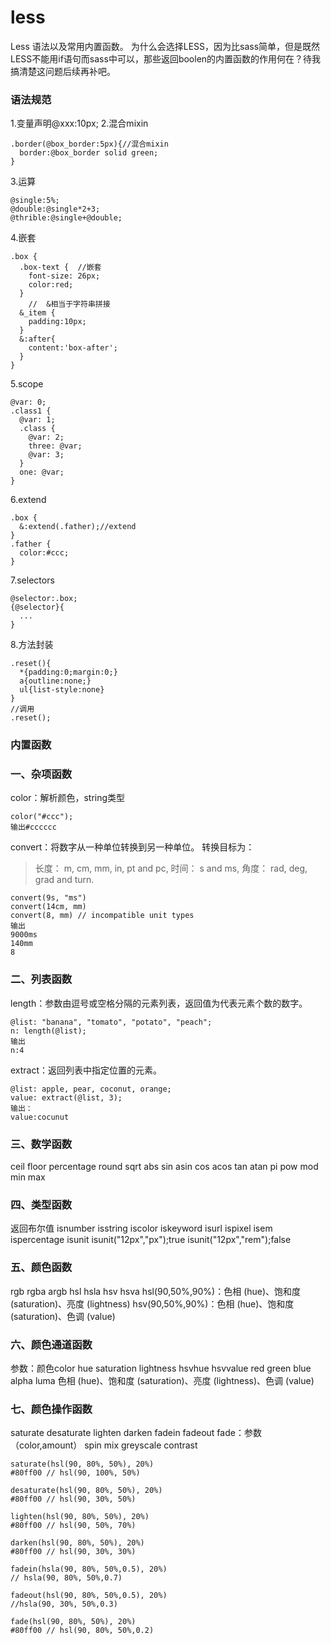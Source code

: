 # less

Less 语法以及常用内置函数。
为什么会选择LESS，因为比sass简单，但是既然LESS不能用if语句而sass中可以，那些返回boolen的内置函数的作用何在？待我搞清楚这问题后续再补吧。

### 语法规范
1.变量声明@xxx:10px;
2.混合mixin
```
.border(@box_border:5px){//混合mixin
  border:@box_border solid green;
}
```
3.运算
```
@single:5%;
@double:@single*2+3;
@thrible:@single+@double;
```
4.嵌套
```
.box {
  .box-text {  //嵌套
    font-size: 26px;
    color:red;
  }
    //  &相当于字符串拼接
  &_item {
    padding:10px;
  }  
  &:after{
    content:'box-after';
  }
}
```
5.scope
```
@var: 0;
.class1 {
  @var: 1;
  .class {
    @var: 2;
    three: @var;
    @var: 3;
  }
  one: @var;
}
```
6.extend
```
.box {
  &:extend(.father);//extend  
}
.father {
  color:#ccc;
}
```
7.selectors
```
@selector:.box;
{@selector}{
  ...
}
```
8.方法封装
```
.reset(){
  *{padding:0;margin:0;}
  a{outline:none;}
  ul{list-style:none}
}
//调用
.reset();
```
### 内置函数
### 一、杂项函数
color：解析颜色，string类型
```
color("#ccc");
输出#cccccc
```

convert：将数字从一种单位转换到另一种单位。
转换目标为：
>长度： m, cm, mm, in, pt and pc,
时间： s and ms,
角度： rad, deg, grad and turn.

```
convert(9s, "ms")
convert(14cm, mm)
convert(8, mm) // incompatible unit types
输出
9000ms
140mm
8
```

### 二、列表函数
length：参数由逗号或空格分隔的元素列表，返回值为代表元素个数的数字。
```
@list: "banana", "tomato", "potato", "peach";
n: length(@list);
输出
n:4
```

extract：返回列表中指定位置的元素。
```
@list: apple, pear, coconut, orange;
value: extract(@list, 3);
输出：
value:cocunut
```
### 三、数学函数
ceil floor percentage round sqrt abs
sin asin cos acos tan atan pi
pow mod min max
### 四、类型函数
返回布尔值
isnumber isstring iscolor iskeyword isurl ispixel isem ispercentage isunit
isunit("12px","px");true
isunit("12px","rem");false
### 五、颜色函数
rgb rgba argb hsl hsla hsv hsva
hsl(90,50%,90%)：色相 (hue)、饱和度 (saturation)、亮度 (lightness)
hsv(90,50%,90%)：色相 (hue)、饱和度 (saturation)、色调 (value)
### 六、颜色通道函数
参数：颜色color
hue saturation lightness hsvhue hsvvalue red green blue alpha luma
色相 (hue)、饱和度 (saturation)、亮度 (lightness)、色调 (value)
### 七、颜色操作函数
saturate desaturate lighten darken fadein fadeout fade：参数（color,amount）
spin mix greyscale contrast
```
saturate(hsl(90, 80%, 50%), 20%)
#80ff00 // hsl(90, 100%, 50%)
```
```
desaturate(hsl(90, 80%, 50%), 20%)
#80ff00 // hsl(90, 30%, 50%)
```
```
lighten(hsl(90, 80%, 50%), 20%)
#80ff00 // hsl(90, 50%, 70%)
```
```
darken(hsl(90, 80%, 50%), 20%)
#80ff00 // hsl(90, 30%, 30%)
```
```
fadein(hsla(90, 80%, 50%,0.5), 20%)
// hsla(90, 80%, 50%,0.7)
```
```
fadeout(hsl(90, 80%, 50%,0.5), 20%)
//hsla(90, 30%, 50%,0.3)
```
```
fade(hsl(90, 80%, 50%), 20%)
#80ff00 // hsl(90, 80%, 50%,0.2)
```
